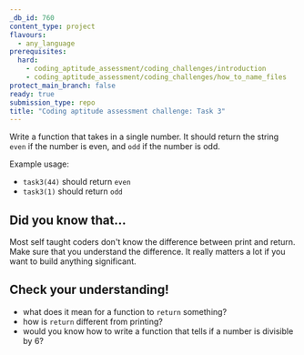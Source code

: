 ```yaml
---
_db_id: 760
content_type: project
flavours:
  - any_language
prerequisites:
  hard:
    - coding_aptitude_assessment/coding_challenges/introduction
    - coding_aptitude_assessment/coding_challenges/how_to_name_files
protect_main_branch: false
ready: true
submission_type: repo
title: "Coding aptitude assessment challenge: Task 3"
---
```


Write a function that takes in a single number. It should return the string `even` if the number is even, and `odd` if the number is odd.

Example usage:

- `task3(44)` should return `even`
- `task3(1)` should return `odd`

## Did you know that...

Most self taught coders don't know the difference between print and return. Make sure that you understand the difference. It really matters a lot if you want to build anything significant.

## Check your understanding!

- what does it mean for a function to `return` something?
- how is `return` different from printing?
- would you know how to write a function that tells if a number is divisible by 6?
